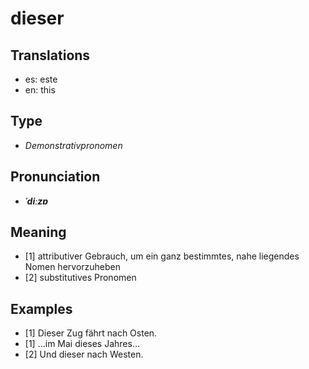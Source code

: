 # dieser
## Translations
- es: este
- en: this
## Type
- _Demonstrativpronomen_
## Pronunciation
- **_ˈdiːzɐ_**
## Meaning
- [1] attributiver Gebrauch, um ein ganz bestimmtes, nahe liegendes Nomen hervorzuheben
- [2] substitutives Pronomen
## Examples
- [1] Dieser Zug fährt nach Osten.
- [1] …im Mai dieses Jahres…
- [2] Und dieser nach Westen.
